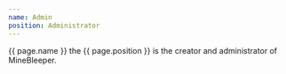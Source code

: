 ```yaml
---
name: Admin
position: Administrator
---
```

{{ page.name }} the {{ page.position }} is the creator and administrator of MineBleeper.
